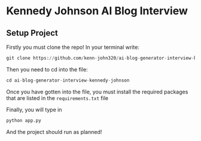 # Kennedy Johnson AI Blog Interview

## Setup Project

Firstly you must clone the repo!
	In your terminal write:

```python
git clone https://github.com/kenn-john320/ai-blog-generator-interview-kennedy-johnson.git
```

 Then you need to cd into the file: 

```python
cd ai-blog-generator-interview-kennedy-johnson 
```

Once you have gotten into the file, you must install the required packages that are listed in the `requirements.txt` file

Finally, you will type in

```python
python app.py
```

And the project should run as planned!
